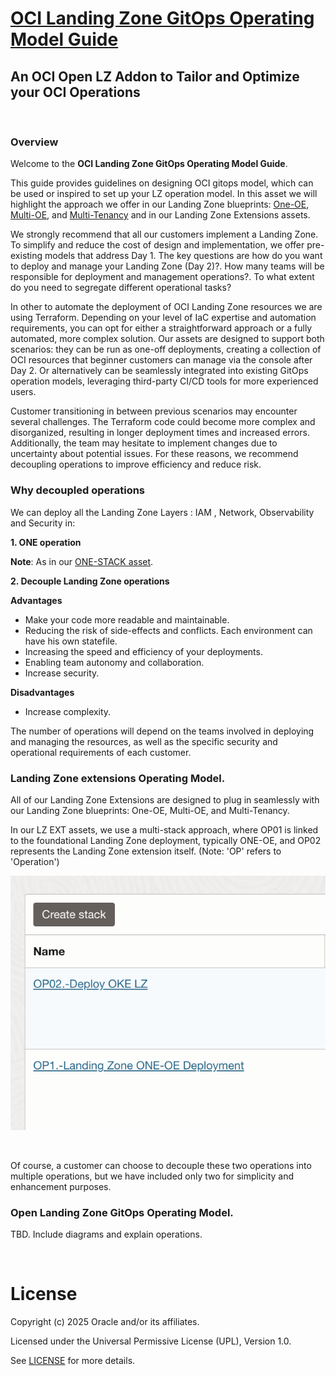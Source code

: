 # **[OCI Landing Zone GitOps Operating Model Guide](#)**
## **An OCI Open LZ Addon to Tailor and Optimize your OCI Operations**

&nbsp; 

### Overview

Welcome to the **OCI Landing Zone GitOps Operating Model Guide**. 

This guide provides guidelines on designing OCI gitops model, which can be used or inspired to set up your LZ operation model. In this asset we will highlight the approach we offer in our Landing Zone blueprints: [One-OE](../../blueprints/one-oe/readme.md), [Multi-OE](../../blueprints/multi-oe/readme.md), and [Multi-Tenancy](../../blueprints/multi-tenancy/readme.md) and in our Landing Zone Extensions assets.

We strongly recommend that all our customers implement a Landing Zone. To simplify and reduce the cost of design and implementation, we offer pre-existing models that address Day 1. The key questions are how do you want to deploy and manage your Landing Zone (Day 2)?. How many teams will be responsible for deployment and management operations?. To what extent do you need to segregate different operational tasks?

In other to automate the deployment of OCI Landing Zone resources we are using Terraform. Depending on your level of IaC expertise and automation requirements, you can opt for either a straightforward approach or a fully automated, more complex solution. Our assets are designed to support both scenarios: they can be run as one-off deployments, creating a collection of OCI resources that beginner customers can manage via the console after Day 2. Or alternatively can be seamlessly integrated into existing GitOps operation models, leveraging third-party CI/CD tools for more experienced users.

Customer transitioning in between previous scenarios may encounter several challenges. The Terraform code could become more complex and disorganized, resulting in longer deployment times and increased errors. Additionally, the team may hesitate to implement changes due to uncertainty about potential issues. For these reasons, we recommend decoupling operations to improve efficiency and reduce risk.

### Why decoupled operations

 We can deploy all the Landing Zone Layers : IAM , Network, Observability and Security in:

**1. ONE operation**

**Note**: As in our [ONE-STACK asset](https://github.com/oci-landing-zones/oci-landing-zone-operating-entities/tree/master/blueprints/one-oe/runtime/one-stack).


**2. Decouple Landing Zone operations**

**Advantages**
* Make your code more readable and maintainable.
* Reducing the risk of side-effects and conflicts. Each environment can have his own statefile.
* Increasing the speed and efficiency of your deployments.
* Enabling team autonomy and collaboration.
* Increase security.
  

**Disadvantages** 
* Increase complexity.



The number of operations will depend on the teams involved in deploying and managing the resources, as well as the specific security and operational requirements of each customer.

### Landing Zone extensions Operating Model.

All of our Landing Zone Extensions are designed to plug in seamlessly with our Landing Zone blueprints: One-OE, Multi-OE, and Multi-Tenancy.

In our LZ EXT assets, we use a multi-stack approach, where OP01 is linked to the foundational Landing Zone deployment, typically ONE-OE, and OP02 represents the Landing Zone extension itself. (Note: 'OP' refers to 'Operation')

<img src="./content/ORMstacks.png" alt= “” width="600" height="value">

&nbsp; 

Of course, a customer can choose to decouple these two operations into multiple operations, but we have included only two for simplicity and enhancement purposes.

### Open Landing Zone GitOps Operating Model.

TBD. Include diagrams and explain operations.

&nbsp; 

# License

Copyright (c) 2025 Oracle and/or its affiliates.

Licensed under the Universal Permissive License (UPL), Version 1.0.

See [LICENSE](/LICENSE.txt) for more details.